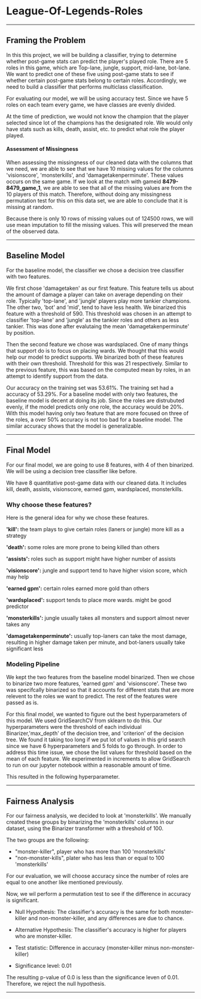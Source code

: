 # League-Of-Legends-Roles

---
## Framing the Problem

In this this project, we will be building a classifier, trying to determine whether post-game stats can predict the player's played role. There are 5 roles in this game, which are Top-lane, jungle, support, mid-lane, bot-lane. We want to predict one of these five using post-game stats to see if whether certain post-game stats belong to certain roles. Accordingly, we need to build a classifier that performs multiclass classification. 

For evaluating our model, we will be using accuracy test. Since we have 5 roles on each team every game, we have classes are evenly divided. 

At the time of prediction, we would not know the champion that the player selected since lot of the champions has the designated role. We would only have stats such as kills, death, assist, etc. to predict what role the player played.


#### Assessment of Missingness
When assessing the missingness of our cleaned data with the columns that we need, we are able to see that we have 10 missing values for the columns 'visionscore', 'monsterkills', and 'damagetakenperminute'. These values occurs on the same game. If we look at the match with gameid **8479-8479_game_1**, we are able to see that all of the missing values are from the 10 players of this match. Therefore, without doing any missingness permutation test for this on this data set, we are able to conclude that it is missing at random.

Because there is only 10 rows of missing values out of 124500 rows, we will use mean imputation to fill the missing values. This will preserved the mean of the observed data.

---
## Baseline Model
For the baseline model, the classifier we chose a decision tree classifier with two features.

We first chose 'damagetaken' as our first feature. This feature tells us about the amount of damage a player can take on average depending on their role. Typically 'top-lane', and 'jungle' players play more tankier champions. The other two, 'bot' and 'mid', tend to have less health. We binarized this feature with a threshold of 590. This threshold was chosen in an attempt to classifier 'top-lane' and 'jungle' as the tankier roles and others as less tankier. This was done after evalutaing the mean 'damagetakenperminute' by position.

Then the second feature we chose was wardsplaced. One of many things that support do is to focus on placing wards. We thought that this would help our model to predict supports. We binarized both of these features with their own threshold. Threshold for this was 21 respectively. Similar to the previous feature, this was based on the computed mean by roles, in an attempt to identify support from the data.

Our accuracy on the training set was 53.61%. The training set had a accuracy of 53.29%. For a baseline model with only two features, the baseline model is decent at doing its job. Since the roles are distrubuted evenly, if the model predicts only one role, the accuracy would be 20%. With this model having only two feature that are more focused on three of the roles, a over 50% accuracy is not too bad for a baseline model. The similar accuracy shows that the model is generalizable. 

---
## Final Model
For our final model, we are going to use 8 features, with 4 of then binarized. We will be using a decision tree classifier like before.

We have 8 quantitative post-game data with our cleaned data. It includes kill, death, assists, visionscore, earned gpm, wardsplaced, monsterkills.

### Why choose these features?

Here is the general idea for why we chose these features.

**'kill':** the team plays to give certain roles (laners or jungle) more kill as a strategy

**'death':** some roles are more prone to being killed than others

**'assists':** roles such as support might have higher number of assists

**'visionscore':** jungle and support tend to have higher vision score, which may help

**'earned gpm':** certain roles earned more gold than others

**'wardsplaced':** support tends to place more wards. might be good predictor

**'monsterkills':** jungle usually takes all monsters and support almost never takes any

**'damagetakenperminute':** usually top-laners can take the most damage, resulting in higher damage taken per minute, and bot-laners usually take significant less

### Modeling Pipeline
We kept the two features from the baseline model binarized. Then we chose to binarize two more features, 'earned gpm' and 'visionscore'. These two was specifcally binarized so that it accounts for different stats that are more relevent to the roles we want to predict. The rest of the features were passed as is. 

For this final model, we wanted to figure out the best hyperparameters of this model. We used GridSearchCV from sklearn to do this. Our hyperparameters were the threshold of each individual Binarizer,'max_depth' of the decision tree, and 'criterion' of the decision tree. We found it taking too long if we put lot of values in this grid search since we have 6 hyperparameters and 5 folds to go through. In order to address this time issue, we chose the list values for threshold based on the mean of each feature. We experimented in increments to allow GridSearch to run on our jupyter notebook within a reasonable amount of time.

This resulted in the following hyperparameter.


---
## Fairness Analysis
For our fairness analysis, we decided to look at 'monsterkills'. We manually created these groups by binarizing the 'monsterkills' columns in our dataset, using the Binarizer transformer with a threshold of 100.

The two groups are the following:
- "monster-killer", player who has more than 100 'monsterkills'
- "non-monster-kills", plater who has less than or equal to 100 'monsterkills'

For our evaluation, we will choose accuracy since the number of roles are equal to one another like mentioned previously.

Now, we wil perform a permutation test to see if the difference in accuracy is significant.

- Null Hypothesis: The classifier's accuracy is the same for both monster-killer and non-monster-killer, and any differences are due to chance.

- Alternative Hypothesis: The classifier's accuracy is higher for players who are monster-killer.

- Test statistic: Difference in accuracy (monster-killer minus non-monster-killer)

- Significance level: 0.01

The resulting p-value of 0.0 is less than the significance leven of 0.01.
Therefore, we reject the null hypothesis.

---





